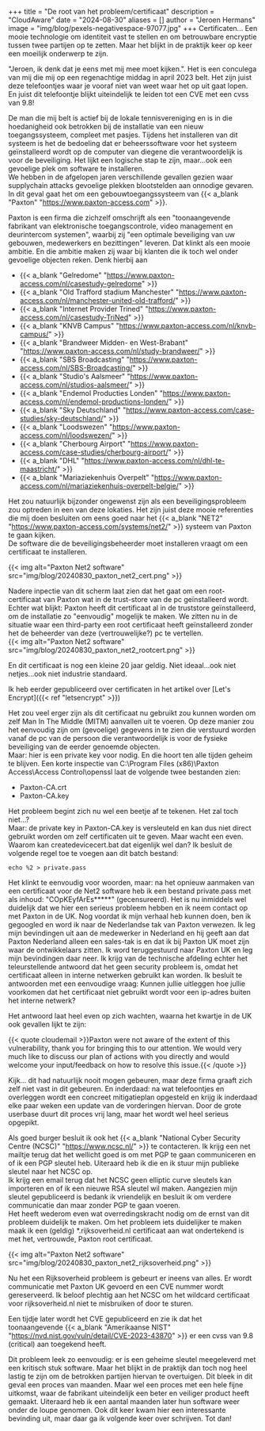 +++
title = "De root van het probleem/certificaat"
description = "CloudAware"
date = "2024-08-30"
aliases = []
author = "Jeroen Hermans"
image = "img/blog/pexels-negativespace-97077.jpg"
+++
Certificaten... Een mooie technologie om identiteit vast te stellen en om betrouwbare encryptie tussen twee
partijen op te zetten. Maar het blijkt in de praktijk keer op keer een moeilijk onderwerp te zijn.
<!--more-->
"Jeroen, ik denk dat je eens met mij mee moet kijken.". Het is een conculega van mij die mij op een regenachtige middag
in april 2023 belt. Het zijn juist deze telefoontjes waar je vooraf niet van weet waar het op uit gaat lopen. En juist
dit telefoontje blijkt uiteindelijk te leiden tot een CVE met een cvss van 9.8!  

De man die mij belt is actief bij de lokale tennisvereniging en is in die hoedanigheid ook betrokken bij de installatie 
van een nieuw toegangssysteem, compleet met pasjes. Tijdens het installeren van dit systeem is het de bedoeling dat
er beheerssoftware voor het systeem geïnstalleerd wordt op de computer van diegene die verantwoordelijk is voor
de beveiliging. Het lijkt een logische stap te zijn, maar...ook een gevoelige plek om software te installeren.  
We hebben in de afgelopen jaren verschillende gevallen gezien waar supplychain attacks gevoelige plekken blootstelden 
aan onnodige gevaren. In dit geval gaat het om een gebouwtoegangssysteem van 
{{< a_blank "Paxton" "https://www.paxton-access.com" >}}.

Paxton is een firma die zichzelf omschrijft als een "toonaangevende fabrikant van elektronische toegangscontrole, video 
management en deurintercom systemen", waarbij zij "een optimale beveiliging van uw gebouwen, medewerkers en bezittingen" 
leveren. Dat klinkt als een mooie ambitie. En die ambitie maken zij waar bij klanten die ik toch wel onder gevoelige
objecten reken. Denk hierbij aan 

- {{< a_blank "Gelredome" "https://www.paxton-access.com/nl/casestudy-gelredome" >}}
- {{< a_blank "Old Trafford stadium Manchester" "https://www.paxton-access.com/nl/manchester-united-old-trafford/" >}}
- {{< a_blank "Internet Provider Trined" "https://www.paxton-access.com/nl/casestudy-TriNed" >}}
- {{< a_blank "KNVB Campus" "https://www.paxton-access.com/nl/knvb-campus/" >}}
- {{< a_blank "Brandweer Midden- en West-Brabant" "https://www.paxton-access.com/nl/study-brandweer/" >}}
- {{< a_blank "SBS Broadcasting" "https://www.paxton-access.com/nl/SBS-Broadcasting/" >}}
- {{< a_blank "Studio's Aalsmeer" "https://www.paxton-access.com/nl/studios-aalsmeer/" >}}
- {{< a_blank "Endemol Producties Londen" "https://www.paxton-access.com/nl/endemol-productions-londen/" >}}
- {{< a_blank "Sky Deutschland" "https://www.paxton-access.com/case-studies/sky-deutschland/" >}}
- {{< a_blank "Loodswezen" "https://www.paxton-access.com/nl/loodswezen/" >}}
- {{< a_blank "Cherbourg Airport" "https://www.paxton-access.com/case-studies/cherbourg-airport/" >}}
- {{< a_blank "DHL" "https://www.paxton-access.com/nl/dhl-te-maastricht/" >}}
- {{< a_blank "Mariaziekenhuis Overpelt" "https://www.paxton-access.com/nl/mariaziekenhuis-overpelt-belgie/" >}}

Het zou natuurlijk bijzonder ongewenst zijn als een beveiligingsprobleem zou optreden in een van deze lokaties. Het zijn 
juist deze mooie referenties die mij doen besluiten om eens goed naar het 
{{< a_blank "NET2" "https://www.paxton-access.com/systems/net2/" >}} systeem van Paxton te gaan kijken.  
De software die de beveiligingsbeheerder moet installeren vraagt om een certificaat te installeren.

{{< img alt="Paxton Net2 software" src="img/blog/20240830_paxton_net2_cert.png" >}}  

Nadere inpectie van dit scherm laat zien dat het gaat om een root-certificaat van Paxton wat in de trust-store van de
pc geïnstalleerd wordt.  
Echter wat blijkt: Paxton heeft dit certificaat al in de truststore geïnstalleerd, om de installatie zo "eenvoudig" 
mogelijk te maken. We zitten nu in de situatie waar een third-party een root certificaat heeft geïnstalleerd zonder
het de beheerder van deze (vertrouwelijke?) pc te vertellen.  
{{< img alt="Paxton Net2 software" src="img/blog/20240830_paxton_net2_rootcert.png" >}}  

En dit certificaat is nog een kleine 20 jaar geldig. Niet ideaal...ook niet netjes...ook niet industrie standaard. 

Ik heb eerder gepubliceerd over certificaten in het artikel over 
[Let's Encrypt]({{< ref "letsencrypt" >}})

Het zou veel erger zijn als dit certificaat nu gebruikt 
zou kunnen worden om zelf Man In The Middle (MITM) aanvallen uit te voeren. Op deze manier zou het eenvoudig zijn om
(gevoelige) gegevens in te zien die verstuurd worden vanaf de pc van de persoon die verantwoordelijk is voor de
fysieke beveiliging van de eerder genoemde objecten.  
Maar: hier is een private key voor nodig. En die hoort ten alle tijden geheim te blijven. Een korte inspectie van 
C:\Program Files (x86)\Paxton Access\Access Control\openssl laat de volgende twee bestanden zien:  
- Paxton-CA.crt
- Paxton-CA.key

Het probleem begint zich nu wel een beetje af te tekenen. Het zal toch niet...?  
Maar: de private key in Paxton-CA.key is versleuteld en kan dus niet direct gebruikt worden om zelf certificaten 
uit te geven. Maar wacht een even. Waarom kan createdevicecert.bat dat eigenlijk wel dan? Ik besluit de volgende regel 
toe te voegen aan dit batch bestand:  

    echo %2 > private.pass  

Het klinkt te eenvoudig voor woorden, maar: na het opnieuw aanmaken van een certificaat voor de Net2 software heb ik 
een bestand private.pass met als inhoud: "COpKEyfArEs*****" (gecensureerd). Het is nu inmiddels wel duidelijk dat we hier een
serieus probleem hebben en ik neem contact op met Paxton in de UK. Nog voordat ik mijn verhaal heb kunnen doen, ben ik 
gegoogled en word ik naar de Nederlandse tak van Paxton verwezen. Ik leg mijn bevindingen uit aan de medewerker in 
Nederland en hij geeft aan dat Paxton Nederland alleen een sales-tak is en dat ik bij Paxton UK moet zijn waar de 
ontwikkelaars zitten. Ik word teruggestuurd naar Paxton UK en leg mijn bevindingen daar neer. Ik krijg van de technische
afdeling echter het teleurstellende antwoord dat het geen security probleem is, omdat het certificaat alleen in interne
netwerken gebruikt kan worden. Ik besluit te antwoorden met een eenvoudige vraag: Kunnen jullie uitleggen hoe jullie 
voorkomen dat het certificaat niet gebruikt wordt voor een ip-adres buiten het interne netwerk?  

Het antwoord laat heel even op zich wachten, waarna het kwartje in de UK ook gevallen lijkt te zijn:

{{< quote cloudemail >}}Paxton were not aware of the extent of this vulnerability, thank you for bringing this to our attention. 
We would very much like to discuss our plan of actions with you directly and would welcome your input/feedback on how to resolve this issue.{{< /quote >}}

Kijk... dit had natuurlijk nooit mogen gebeuren, maar deze firma graaft zich zelf niet vast in dit gebeuren. En inderdaad:
na wat telefoontjes en overleggen wordt een concreet mitigatieplan opgesteld en krijg ik inderdaad elke paar weken een 
update van de vorderingen hiervan. Door de grote userbase duurt dit proces vrij lang, maar het wordt wel heel serieus
opgepikt.


Als goed burger besluit ik ook het {{< a_blank "National Cyber Security Centre (NCSC)" "https://www.ncsc.nl/" >}} 
te contacteren. Ik krijg een net mailtje terug dat het 
wellicht goed is om met PGP te gaan communiceren en of ik een PGP sleutel heb. Uiteraard heb ik die en ik stuur mijn
publieke sleutel naar het NCSC op.  
Ik krijg een email terug dat het NCSC geen elliptic curve sleutels kan importeren en of ik een nieuwe RSA sleutel wil 
maken. Aangezien mijn sleutel gepubliceerd is bedank ik vriendelijk en besluit ik om verdere communicatie dan maar 
zonder PGP te gaan voeren.  
Het heeft wederom even wat overredingskracht nodig om de ernst van dit probleem duidelijk te maken. Om het probleem iets
duidelijker te maken maak ik een (geldig) *.rijksoverheid.nl certificaat aan wat ondertekend is met het, vertrouwde,
Paxton root certificaat.

{{< img alt="Paxton Net2 software" src="img/blog/20240830_paxton_net2_rijksoverheid.png" >}}  

Nu het een Rijksoverheid probleem is 
gebeurt er ineens van alles. Er wordt communicatie met Paxton UK gevoerd en een CVE nummer wordt gereserveerd. Ik 
beloof plechtig aan het NCSC om het wildcard certificaat voor rijksoverheid.nl niet te misbruiken of door te sturen.

Een tijdje later wordt het CVE gepubliceerd en zie ik dat het toonaangevende 
{{< a_blank "Amerikaanse NIST" "https://nvd.nist.gov/vuln/detail/CVE-2023-43870" >}} er een cvss van 9.8 (critical) aan
toegekend heeft.  

Dit probleem leek zo eenvoudig: er is een geheime sleutel meegeleverd met een kritisch stuk software. Maar het blijkt 
in de praktijk dan toch nog heel lastig te zijn om de betrokken partijen hiervan te overtuigen. Dit bleek in dit geval 
een proces van maanden. Maar wel een proces met een hele fijne uitkomst, waar de fabrikant uiteindelijk een beter
en veiliger product heeft gemaakt. Uiteraard heb ik een aantal maanden later hun software weer onder de loupe genomen.
Ook dit keer kwam hier een interessante bevinding uit, maar daar ga ik volgende keer over schrijven. Tot dan!
